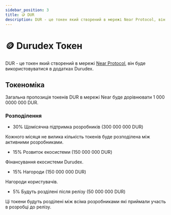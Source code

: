 ```yaml
---
sidebar_position: 3
title: 🪙 DUR
description: DUR - це токен який створений в мережі Near Protocol, він буде використовуватися в додатках Durudex.
---
```


# 🪙 Durudex Токен

DUR - це токен який створений в мережі [Near Protocol](https://near.org), він буде використовуватися в додатках Durudex.

## Токеноміка

Загальна пропозиція токенів DUR в мережі Near буде дорівнювати 1 000 0000 000 DUR.

### Розподілення

- 30% Щомісячна підтримка розробників (300 000 000 DUR)

Кожного місяця не вилика кількість токенів буде розподілена між активними розробниками.

- 15% Розвиток екосистеми (150 000 000 DUR)

Фінансування екосистеми Durudex.

- 15% Нагороди (150 000 000 DUR)

Нагороди користувачів.

- 5% Будуть розділені після релізу (50 000 000 DUR)

Ці токени будуть розділені між всіма розробниками які приймали участь в розробці до релізу.

